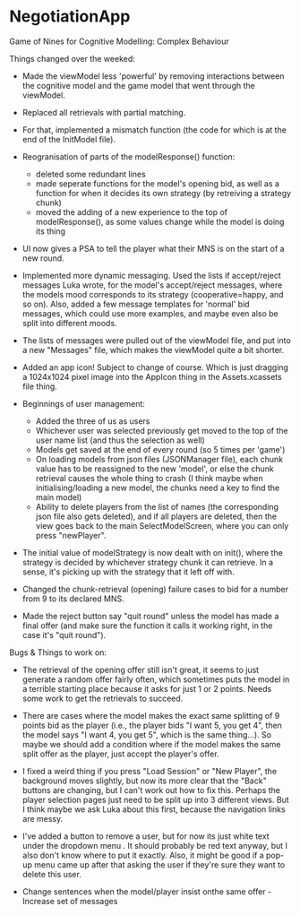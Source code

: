# NegotiationApp
Game of Nines for Cognitive Modelling: Complex Behaviour

Things changed over the weeked:
- Made the viewModel less 'powerful' by removing interactions between the cognitive model and the game model that went through the viewModel.
- Replaced all retrievals with partial matching.
- For that, implemented a mismatch function (the code for which is at the end of the InitModel file).
- Reogranisation of parts of the modelResponse() function:
    - deleted some redundant lines
    - made seperate functions for the model's opening bid, as well as a function for when it decides its own strategy (by retreiving a strategy chunk)
    - moved the adding of a new experience to the top of modelResponse(), as some values change while the model is doing its thing
- UI now gives a PSA to tell the player what their MNS is on the start of a new round.
- Implemented more dynamic messaging. Used the lists if accept/reject messages Luka wrote, for the model's accept/reject messages, where the models mood corresponds to its strategy (cooperative=happy, and so on). Also, added a few message templates for 'normal' bid messages, which could use more examples, and maybe even also be split into different moods.
- The lists of messages were pulled out of the viewModel file, and put into a new "Messages" file, which makes the viewModel quite a bit shorter.
- Added an app icon! Subject to change of course. Which is just dragging a 1024x1024 pixel image into the AppIcon thing in the Assets.xcassets file thing.
- Beginnings of user management:
    - Added the three of us as users
    - Whichever user was selected previously get moved to the top of the user name list (and thus the selection as well)
    - Models get saved at the end of every round (so 5 times per 'game')
    - On loading models from json files (JSONManager file), each chunk value has to be reassigned to the new 'model', or else the chunk retrieval causes the whole thing to crash (I think maybe when initialising/loading a new model, the chunks need a key to find the main model)
    - Ability to delete players from the list of names (the corresponding json file also gets deleted), and if all players are deleted, then the view goes back to the main SelectModelScreen, where you can only press "newPlayer".
- The initial value of modelStrategy is now dealt with on init(), where the strategy is decided by whichever strategy chunk it can retrieve. In a sense, it's picking up with the strategy that it left off with.

- Changed the chunk-retrieval (opening) failure cases to bid for a number from 9 to its declared MNS.

- Made the reject button say "quit round" unless the model has made a final offer (and make sure the function it calls it working right, in the case it's "quit round").

Bugs & Things to work on:
- The retrieval of the opening offer still isn't great, it seems to just generate a random offer fairly often, which sometimes puts the model in a terrible starting place because it asks for just 1 or 2 points. Needs some work to get the retrievals to succeed.

- There are cases where the model makes the exact same splitting of 9 points bid as the player (i.e., the player bids "I want 5, you get 4", then the model says "I want 4, you get 5", which is the same thing...). So maybe we should add a condition where if the model makes the same split offer as the player, just accept the player's offer. 
- I fixed a weird thing if you press "Load Session" or "New Player", the background moves slightly, but now its more clear that the "Back" buttons are changing, but I can't work out how to fix this. Perhaps the player selection pages just need to be split up into 3 different views. But I think maybe we ask Luka about this first, because the navigation links are messy.
- I've added a button to remove a user, but for now its just white text under the dropdown menu . It should probably be red text anyway, but I also don't know where to put it exactly. Also, it might be good if a pop-up menu came up after that asking the user if they're sure they want to delete this user.
- Change sentences when the model/player insist onthe same offer
-Increase set of messages



